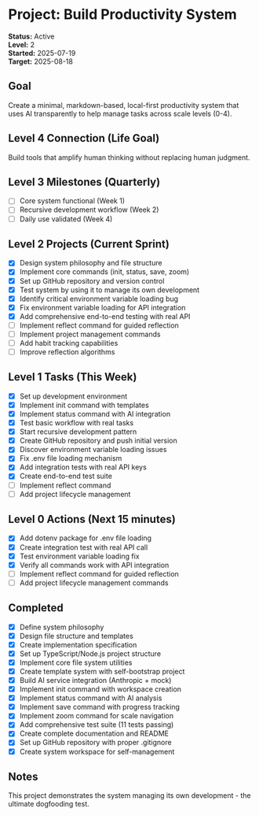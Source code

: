 # Project: Build Productivity System

**Status:** Active  
**Level:** 2  
**Started:** 2025-07-19  
**Target:** 2025-08-18  

## Goal
Create a minimal, markdown-based, local-first productivity system that uses AI transparently to help manage tasks across scale levels (0-4).

## Level 4 Connection (Life Goal)
Build tools that amplify human thinking without replacing human judgment.

## Level 3 Milestones (Quarterly)
- [ ] Core system functional (Week 1)
- [ ] Recursive development workflow (Week 2)  
- [ ] Daily use validated (Week 4)

## Level 2 Projects (Current Sprint)
- [x] Design system philosophy and file structure
- [x] Implement core commands (init, status, save, zoom)
- [x] Set up GitHub repository and version control
- [x] Test system by using it to manage its own development
- [x] Identify critical environment variable loading bug
- [x] Fix environment variable loading for API integration
- [x] Add comprehensive end-to-end testing with real API
- [ ] Implement reflect command for guided reflection
- [ ] Implement project management commands
- [ ] Add habit tracking capabilities
- [ ] Improve reflection algorithms

## Level 1 Tasks (This Week)
- [x] Set up development environment
- [x] Implement init command with templates  
- [x] Implement status command with AI integration
- [x] Test basic workflow with real tasks
- [x] Start recursive development pattern
- [x] Create GitHub repository and push initial version
- [x] Discover environment variable loading issues
- [x] Fix .env file loading mechanism  
- [x] Add integration tests with real API keys
- [x] Create end-to-end test suite
- [ ] Implement reflect command
- [ ] Add project lifecycle management

## Level 0 Actions (Next 15 minutes)
- [x] Add dotenv package for .env file loading
- [x] Create integration test with real API call
- [x] Test environment variable loading fix
- [x] Verify all commands work with API integration
- [ ] Implement reflect command for guided reflection
- [ ] Add project lifecycle management commands

## Completed
- [x] Define system philosophy
- [x] Design file structure and templates
- [x] Create implementation specification
- [x] Set up TypeScript/Node.js project structure
- [x] Implement core file system utilities
- [x] Create template system with self-bootstrap project
- [x] Build AI service integration (Anthropic + mock)
- [x] Implement init command with workspace creation
- [x] Implement status command with AI analysis
- [x] Implement save command with progress tracking
- [x] Implement zoom command for scale navigation
- [x] Add comprehensive test suite (11 tests passing)
- [x] Create complete documentation and README
- [x] Set up GitHub repository with proper .gitignore
- [x] Create system workspace for self-management

## Notes
This project demonstrates the system managing its own development - the ultimate dogfooding test.
